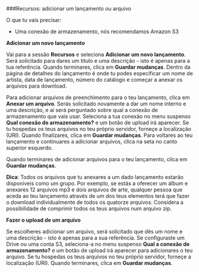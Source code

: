 ###Recursos: adicionar um lançamento ou arquivo

O que tu vais precisar:

- Uma conexão de armazenamento, nós recomendamos Amazon S3

**Adicionar um novo lançamento**

Vai para a sessão **Recursos** e seleciona **Adicionar um novo lançamento**. Será solicitado para dares um título e uma descrição - isto é apenas para  a tua referência. Quando terminares, clica em **Guardar mudanças**. Dentro da página de detalhes do lançamento é onde tu podes especificar um nome de artista, data de lançamento, número do catálogo e começar a anexar os arquivos para download.

Para adicionar arquivos de preenchimento para o teu lançamento, clica em **Anexar um arquivo**. Serás solicitado novamente a dar um nome interno e uma descrição, e ai será perguntado sobre qual a conexão de armazenamento que vais usar. Seleciona a tua conexão no menu suspenso **Qual conexão de armazenamento?** e um botão de upload irá aparecer. Se tu hospedas os teus arquivos no teu próprio servidor, forneçe a localização (URI). Quando finalizares, clica em **Guardar mudanças**. Para voltares ao teu lançamento e continuares a  adicionar arquivos, clica na seta no canto superior esquerdo.

Quando terminares de adicionar arquivos para o teu lançamento, clica em **Guardar mudanças**.

**Dica**: Todos os arquivos que tu anexares a um dado lançamento estarão disponíveis como um grupo. Por exemplo, se estás a oferecer um álbum e anexares 12 arquivos mp3 e dois arquivos de arte, qualquer pessoa que aceda ao teu lançamento através de um dos teus elementos terá que fazer o download individualmente  de todos os quatorze arquivos. Considera a possibilidade de comprimir todos os teus arquivos num arquivo zip.

**Fazer o upload de um arquivo**

Se escolheres adicionar um arquivo, será solicitado que dês um nome e uma descrição - isto é apenas para a sua referência. Se configuraste um Drive ou uma conta S3, seleciona-a no menu suspenso **Qual a conexão de armazenamento?**  e um botão de upload irá aparecer para adicionares o teu arquivo. Se tu hospedas os teus arquivos no teu próprio servidor, forneçe a localização (URI). Quando terminares, clica em **Guardar mudanças**.

